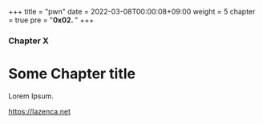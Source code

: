 +++
title = "pwn"
date = 2022-03-08T00:00:08+09:00
weight = 5
chapter = true
pre = "<b>0x02. </b>"
+++

### Chapter X

# Some Chapter title

Lorem Ipsum.


https://lazenca.net